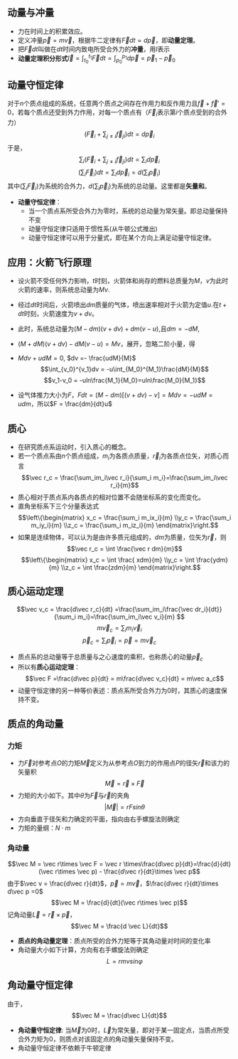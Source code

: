 
## 动量与冲量

- 力在时间上的积累效应。
- 定义冲量$\vec p = m \vec v$，根据牛二定律有$\vec F dt = d\vec p$，即**动量定理**。
- 把$\vec Fdt$叫做在$dt$时间内致电所受合外力的**冲量**，用$I$表示
- **动量定理积分形式**$\vec I=\int_{t_0}^{t_1}\vec Fdt = \int_{p_0}^{p_1}d\vec p = \vec p_1 - \vec p_0$

## 动量守恒定律


对于$n$个质点组成的系统，任意两个质点之间存在作用力和反作用力且$\vec f+\vec f' = 0$，若每个质点还受到外力作用，对每一个质点有（$\vec F_i$表示第$i$个质点受到的合外力）
$$(\vec F_i +\sum_{j\not = i} \vec f_{ji} )dt = d\vec p_i$$
于是，
$$\sum_i(\vec F_i +\sum_{j\not = i} \vec f_{ji} )dt = \sum_i d\vec p_i$$
$$(\sum_i \vec F_i )dt = \sum_i d\vec p_i = d(\sum_i \vec p_i)$$
其中$(\sum_i \vec F_i )$为系统的合外力，$d(\sum_i \vec p_i)$为系统的总动量。这里都是**矢量和**。

- **动量守恒定律**：
	- 当一个质点系所受合外力为零时，系统的总动量为常矢量。即总动量保持不变
	- 动量守恒定律只适用于惯性系(从牛顿公式推出)
	- 动量守恒定律可以用于分量式，即在某个方向上满足动量守恒定律。


## 应用：火箭飞行原理

- 设火箭不受任何外力影响，$t$时刻，火箭体和尚存的燃料总质量为$M$，$v$为此时火箭的速率，则系统总动量为$Mv$.
- 经过$dt$时间后，火箭喷出$dm$质量的气体，喷出速率相对于火箭为定值$u$.在$t+dt$时刻，火箭速度为$v+dv$。
- 此时，系统总动量为$(M-dm)(v+dv)+dm(v-u)$,且$dm = -dM$,
- $(M+dM)(v+dv) -dM(v-u) = Mv$，展开，忽略二阶小量，得
- $Mdv +udM = 0$, $dv =- \frac{udM}{M}$
$$\int_{v_0}^{v_1}dv = -u\int_{M_0}^{M_1}\frac{dM}{M}$$
$$v_1-v_0 = -uln\frac{M_1}{M_0}=uln\frac{M_0}{M_1}$$

- 设气体推力大小为$F$，$Fdt=(M-dm)[(v+dv)-v]=Mdv = -udM = udm$，所以$F = \frac{dm}{dt}u$

## 质心

- 在研究质点系运动时，引入质心的概念。
- 若一个质点系由$n$个质点组成，$m_i$为各质点质量，$\vec r_i$为各质点位矢，对质心而言
$$\vec r_c = \frac{\sum_im_i\vec r_i}{\sum_i m_i}=\frac{\sum_im_i\vec r_i}{m}$$
- 质心相对于质点系内各质点的相对位置不会随坐标系的变化而变化。
- 直角坐标系下三个分量表达式
$$\left\{\begin{matrix}
x_c = \frac{\sum_i m_ix_i}{m}
 \\y_c = \frac{\sum_i m_iy_i}{m}
 \\z_c = \frac{\sum_i m_iz_i}{m}
\end{matrix}\right.$$
- 如果是连续物体，可以认为是由许多质元组成的，$dm$为质量，位矢为$\vec r$，则
$$\vec r_c = \int \frac{\vec r dm}{m}$$
$$\left\{\begin{matrix}
x_c = \int \frac{ xdm}{m}
 \\y_c = \int \frac{ydm}{m}
 \\z_c = \int \frac{zdm}{m}
\end{matrix}\right.$$
## 质心运动定理

$$\vec v_c = \frac{d\vec r_c}{dt} =\frac{\sum_im_i\frac{\vec dr_i}{dt}}{\sum_i m_i}=\frac{\sum_im_i\vec v_i}{m} $$
$$m\vec v_c = \sum_i m_i\vec v_i$$
$$\vec p_c = \sum_i \vec p_i =\vec p = m\vec v_c$$
- 质点系的总动量等于总质量与之心速度的乘积，也称质心的动量$\vec p_c$
- 所以有**质心运动定理**：
$$\vec F =\frac{d\vec p}{dt} = m\frac{d\vec v_c}{dt} = m\vec a_c$$
- 动量守恒定律的另一种等价表述：质点系所受合外力为0时，其质心的速度保持不变。


## 质点的角动量

### 力矩

- 力$\vec F$对参考点$O$的力矩$\vec M$定义为从参考点$O$到力的作用点$P$的径矢$\vec r$和该力的矢量积
$$\vec M = \vec r \times \vec F$$
- 力矩的大小如下。其中$\theta$为$\vec F$与$\vec r$的夹角
$$|\vec M| = rFsin\theta$$
- 方向垂直于径矢和力确定的平面，指向由右手螺旋法则确定
- 力矩的量纲：$N\cdot m$

### 角动量

$$\vec M = \vec r\times \vec F = \vec r \times\frac{d\vec p}{dt}=\frac{d}{dt}(\vec r\times \vec p) - \frac{d\vec r}{dt}\times \vec p$$
由于$\vec v = \frac{d\vec r}{dt}$，$\vec p =m\vec v$，$\frac{d\vec r}{dt}\times d\vec p =0$
$$\vec M = \frac{d}{dt}(\vec r\times \vec p)$$
记角动量$\vec L = \vec r\times \vec p$，
$$\vec M = \frac{d \vec L}{dt}$$

- **质点的角动量定理**：质点所受的合外力矩等于其角动量对时间的变化率
- 角动量大小如下计算，方向有右手螺旋法则确定
$$L = rmvsin\varphi$$
## 角动量守恒定律

由于，
$$\vec M = \frac{d\vec L}{dt}$$
- **角动量守恒定律**: 当$\vec M$为0时，$\vec L$为常矢量，即对于某一固定点，当质点所受合外力矩为0，则质点对该固定点的角动量矢量保持不变。
- 角动量守恒定律不依赖于牛顿定律